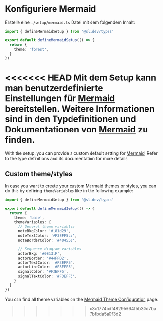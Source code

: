 # Konfiguriere Mermaid

<Environment type="client" />

Erstelle eine `./setup/mermaid.ts` Datei mit dem folgendem Inhalt:

```ts
import { defineMermaidSetup } from '@slidev/types'

export default defineMermaidSetup(() => {
  return {
    theme: 'forest',
  }
})
```

<<<<<<< HEAD
Mit dem Setup kann man benutzerdefinierte Einstellungen für [Mermaid](https://mermaid-js.github.io/) bereitstellen. Weitere Informationen sind in den Typdefinitionen und Dokumentationen von [Mermaid](https://mermaid-js.github.io/) zu finden.
=======
With the setup, you can provide a custom default setting for [Mermaid](https://mermaid-js.github.io/). Refer to the type definitions and its documentation for more details.

## Custom theme/styles

In case you want to create your custom Mermaid themes or styles, you can do this by defining `themeVariables` like in the following example:

```ts
import { defineMermaidSetup } from '@slidev/types'

export default defineMermaidSetup(() => {
  return {
    theme: 'base',
    themeVariables: {
      // General theme variables
      noteBkgColor: '#181d29',
      noteTextColor: '#F3EFF5cc',
      noteBorderColor: '#404551',

      // Sequence diagram variables
      actorBkg: '#0E131F',
      actorBorder: '#44FFD2',
      actorTextColor: '#F3EFF5',
      actorLineColor: '#F3EFF5',
      signalColor: '#F3EFF5',
      signalTextColor: '#F3EFF5',
    }
  }
})
```

You can find all theme variables on the [Mermaid Theme Configuration](https://mermaid.js.org/config/theming.html) page.
>>>>>>> c3c1774bdf48295664f5b30d7ba7bfbda5a0f3d2
